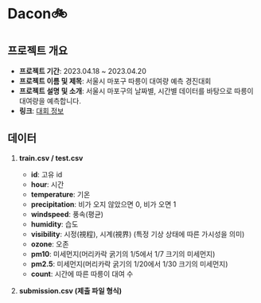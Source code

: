 # Dacon🚲

## 프로젝트 개요

- **프로젝트 기간**: 2023.04.18 ~ 2023.04.20
- **프로젝트 이름 및 제목**: 서울시 마포구 따릉이 대여량 예측 경진대회
- **프로젝트 설명 및 소개**: 서울시 마포구의 날짜별, 시간별 데이터를 바탕으로 따릉이 대여량을 예측합니다.
- **링크**: [대회 정보](https://dacon.io/competitions/open/235576/overview/description)

## 데이터

1. **train.csv / test.csv**
   - **id**: 고유 id
   - **hour**: 시간
   - **temperature**: 기온
   - **precipitation**: 비가 오지 않았으면 0, 비가 오면 1
   - **windspeed**: 풍속(평균)
   - **humidity**: 습도
   - **visibility**: 시정(視程), 시계(視界) (특정 기상 상태에 따른 가시성을 의미)
   - **ozone**: 오존
   - **pm10**: 미세먼지(머리카락 굵기의 1/5에서 1/7 크기의 미세먼지)
   - **pm2.5**: 미세먼지(머리카락 굵기의 1/20에서 1/30 크기의 미세먼지)
   - **count**: 시간에 따른 따릉이 대여 수

2. **submission.csv (제출 파일 형식)**
